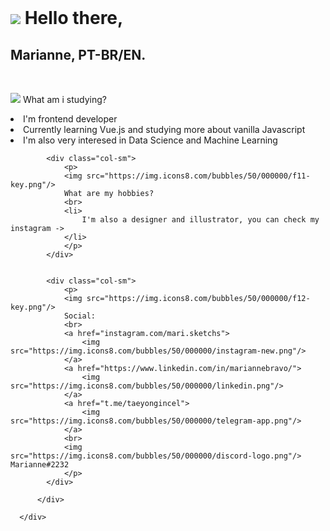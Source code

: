 

<!--
**mariannebravo/mariannebravo** is a ✨ _special_ ✨ repository because its `README.md` (this file) appears on your GitHub profile.

Here are some ideas to get you started:

- 🔭 I’m currently working on ...
- 🌱 I’m currently learning ...
- 👯 I’m looking to collaborate on ...
- 🤔 I’m looking for help with ...
- 💬 Ask me about ...
- 📫 How to reach me: ...
- 😄 Pronouns: ...
- ⚡ Fun fact: ...
-->

<!DOCTYPE html>
<html lang="en">
<head>
    <meta charset="UTF-8">
    <meta http-equiv="X-UA-Compatible" content="IE=edge">
    <meta name="viewport" content="width=device-width, initial-scale=1.0">
    <link href="https://cdn.jsdelivr.net/npm/bootstrap@5.0.0-beta2/dist/css/bootstrap.min.css" rel="stylesheet" integrity="sha384-BmbxuPwQa2lc/FVzBcNJ7UAyJxM6wuqIj61tLrc4wSX0szH/Ev+nYRRuWlolflfl" crossorigin="anonymous">

</head>

<body>
    <div class="container">
        <br>
        <h1>
            <img src="https://img.icons8.com/bubbles/50/000000/data-center.png"/>
            Hello there,
        </h1>
        <h2>
            Marianne, PT-BR/EN.
        </h2>
        <br>
        <div class="row">
            <div class="col-sm">
                <p>
                <img src="https://img.icons8.com/bubbles/50/000000/f10-key.png"/>
                What am i studying?
                <br>
                <li>
                    I'm frontend developer
                </li>
                <li>
                    Currently learning Vue.js and studying more about vanilla Javascript
                </li>
                <li>
                    I'm also very interesed in Data Science and Machine Learning
                </li>
                </p>
            </div>
            
            <div class="col-sm">
                <p>
                <img src="https://img.icons8.com/bubbles/50/000000/f11-key.png"/>
                What are my hobbies?
                <br>
                <li>
                    I'm also a designer and illustrator, you can check my instagram ->
                </li>
                </p>
            </div>
            
            
            <div class="col-sm">
                <p>
                <img src="https://img.icons8.com/bubbles/50/000000/f12-key.png"/>
                Social:
                <br>
                <a href="instagram.com/mari.sketchs">
                    <img src="https://img.icons8.com/bubbles/50/000000/instagram-new.png"/>
                </a>
                <a href="https://www.linkedin.com/in/mariannebravo/">
                    <img src="https://img.icons8.com/bubbles/50/000000/linkedin.png"/>
                </a>
                <a href="t.me/taeyongincel">
                    <img src="https://img.icons8.com/bubbles/50/000000/telegram-app.png"/>
                </a>
                <br>
                <img src="https://img.icons8.com/bubbles/50/000000/discord-logo.png"/> Marianne#2232
                </p>
            </div>

          </div>

      </div>
</body>

</html>
